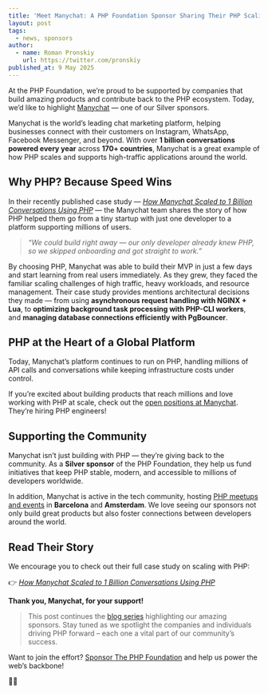 ```yaml
---
title: 'Meet Manychat: A PHP Foundation Sponsor Sharing Their PHP Scaling Journey'
layout: post
tags:
  - news, sponsors
author:
  - name: Roman Pronskiy
    url: https://twitter.com/pronskiy
published_at: 9 May 2025
---
```


At the PHP Foundation, we’re proud to be supported by companies that build amazing products and contribute back to the PHP ecosystem. Today, we’d like to highlight [Manychat](https://manychat.com/) — one of our Silver sponsors.

Manychat is the world’s leading chat marketing platform, helping businesses connect with their customers on Instagram, WhatsApp, Facebook Messenger, and beyond. With over **1 billion conversations powered every year** across **170+ countries**, Manychat is a great example of how PHP scales and supports high-traffic applications around the world.

## Why PHP? Because Speed Wins

In their recently published case study — _[How Manychat Scaled to 1 Billion Conversations Using PHP](https://medium.com/manychat-engineering/how-manychat-scaled-to-1-billion-conversations-using-php-a-startups-guide-to-smart-tech-choices-781c74f16f23)_ — the Manychat team shares the story of how PHP helped them go from a tiny startup with just one developer to a platform supporting millions of users.

> _“We could build right away — our only developer already knew PHP, so we skipped onboarding and got straight to work.”_

By choosing PHP, Manychat was able to build their MVP in just a few days and start learning from real users immediately. As they grew, they faced the familiar scaling challenges of high traffic, heavy workloads, and resource management. Their case study provides mentions architectural decisions they made — from using **asynchronous request handling with NGINX + Lua**, to **optimizing background task processing with PHP-CLI workers**, and **managing database connections efficiently with PgBouncer**.

## PHP at the Heart of a Global Platform

Today, Manychat’s platform continues to run on PHP, handling millions of API calls and conversations while keeping infrastructure costs under control.

If you’re excited about building products that reach millions and love working with PHP at scale, check out the [open positions at Manychat](https://careers.manychat.com/positions). They’re hiring PHP engineers!

## Supporting the Community

Manychat isn’t just building with PHP — they’re giving back to the community. As a **Silver sponsor** of the PHP Foundation, they help us fund initiatives that keep PHP stable, modern, and accessible to millions of developers worldwide.

In addition, Manychat is active in the tech community, hosting [PHP meetups and events](https://www.eventbrite.com/o/manychat-46565622503) in **Barcelona** and **Amsterdam**. We love seeing our sponsors not only build great products but also foster connections between developers around the world.

## Read Their Story

We encourage you to check out their full case study on scaling with PHP:

👉 _[How Manychat Scaled to 1 Billion Conversations Using PHP](https://medium.com/manychat-engineering/how-manychat-scaled-to-1-billion-conversations-using-php-a-startups-guide-to-smart-tech-choices-781c74f16f23)_


**Thank you, Manychat, for your support!**

> This post continues the [blog series](https://thephp.foundation/blog/tag/sponsors/) highlighting our amazing sponsors. Stay tuned as we spotlight the companies and individuals driving PHP forward – each one a vital part of our community’s success.

Want to join the effort? [Sponsor The PHP Foundation](https://thephp.foundation/sponsor/) and help us power the web’s backbone!

🐘💜


